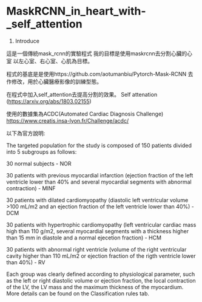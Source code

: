 # MaskRCNN_in_heart_with-_self_attention
1. Introduce

這是一個傳統mask_rcnn的實驗程式 我的目標是使用maskrcnn去分割心臟的心室 以左心室、右心室、心肌為目標。

程式的基底是是使用https://github.com/aotumanbiu/Pytorch-Mask-RCNN 去作修改，用於心臟醫療影像的訓練型態。

在程式中加入self_attention去提高分割的效果。 Self attenation (https://arxiv.org/abs/1803.02155)



使用的數據集為ACDC(Automated Cardiac Diagnosis Challenge) https://www.creatis.insa-lyon.fr/Challenge/acdc/

以下為官方說明:

The targeted population for the study is composed of 150 patients divided into 5 subgroups as follows:

30 normal subjects - NOR

30 patients with previous myocardial infarction (ejection fraction of the left ventricle lower than 40% and several myocardial segments with abnormal contraction) - MINF

30 patients with dilated cardiomyopathy (diastolic left ventricular volume >100 mL/m2 and an ejection fraction of the left ventricle lower than 40%) - DCM

30 patients with hypertrophic cardiomyopathy (left ventricular cardiac mass high than 110 g/m2, several myocardial segments with a thickness higher than 15 mm in diastole and a normal ejecetion fraction) - HCM

30 patients with abnormal right ventricle (volume of the right ventricular cavity higher than 110 mL/m2 or ejection fraction of the rigth ventricle lower than 40%) - RV

Each group was clearly defined according to physiological parameter, such as the left or right diastolic volume or ejection fraction, the local contraction of the LV, the LV mass and the maximum thickness of the myocardium. More details can be found on the Classification rules tab.


